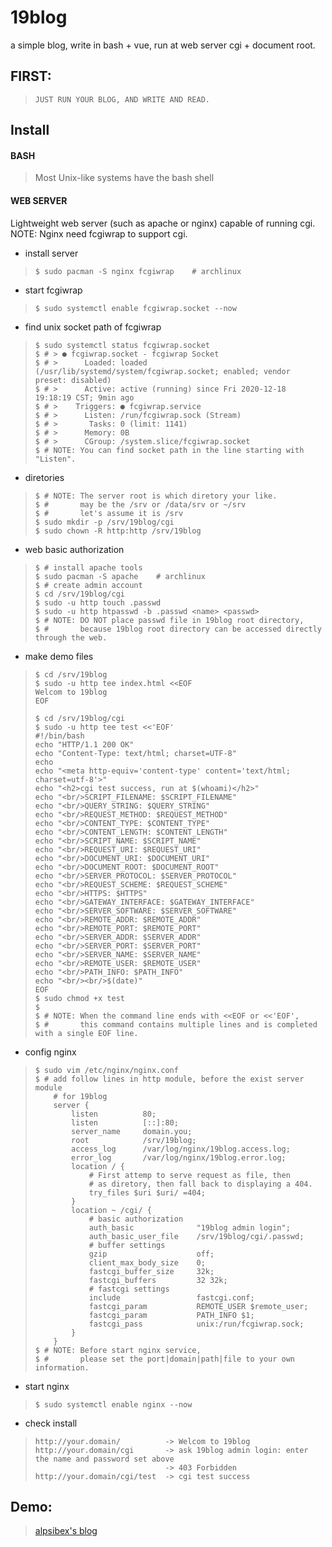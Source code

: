 # 19blog
a simple blog, write in bash + vue, run at web server cgi + document root.

## FIRST:
> `JUST RUN YOUR BLOG, AND WRITE AND READ.`

## Install

#### BASH
> Most Unix-like systems have the bash shell

#### WEB SERVER
Lightweight web server (such as apache or nginx) capable of running cgi.  
NOTE: Nginx need fcgiwrap to support cgi.

- install server
>```shell
>$ sudo pacman -S nginx fcgiwrap    # archlinux
>```
- start fcgiwrap
>```shell
>$ sudo systemctl enable fcgiwrap.socket --now
>```
- find unix socket path of fcgiwrap
>```shell
>$ sudo systemctl status fcgiwrap.socket
>$ # > ● fcgiwrap.socket - fcgiwrap Socket
>$ # >      Loaded: loaded (/usr/lib/systemd/system/fcgiwrap.socket; enabled; vendor preset: disabled)
>$ # >      Active: active (running) since Fri 2020-12-18 19:18:19 CST; 9min ago
>$ # >    Triggers: ● fcgiwrap.service
>$ # >      Listen: /run/fcgiwrap.sock (Stream)
>$ # >       Tasks: 0 (limit: 1141)
>$ # >      Memory: 0B
>$ # >      CGroup: /system.slice/fcgiwrap.socket
>$ # NOTE: You can find socket path in the line starting with "Listen".
>```
- diretories
>```shell
>$ # NOTE: The server root is which diretory your like.
>$ #       may be the /srv or /data/srv or ~/srv
>$ #       let's assume it is /srv
>$ sudo mkdir -p /srv/19blog/cgi
>$ sudo chown -R http:http /srv/19blog
>```
- web basic authorization
>```shell
> $ # install apache tools
> $ sudo pacman -S apache    # archlinux
> $ # create admin account
> $ cd /srv/19blog/cgi
> $ sudo -u http touch .passwd
> $ sudo -u http htpasswd -b .passwd <name> <passwd>
> $ # NOTE: DO NOT place passwd file in 19blog root directory,
> $ #       because 19blog root directory can be accessed directly through the web.       
>```
- make demo files
>```shell
> $ cd /srv/19blog
> $ sudo -u http tee index.html <<EOF
> Welcom to 19blog
> EOF
>
> $ cd /srv/19blog/cgi
> $ sudo -u http tee test <<'EOF'
> #!/bin/bash
> echo "HTTP/1.1 200 OK"
> echo "Content-Type: text/html; charset=UTF-8"
> echo 
> echo "<meta http-equiv='content-type' content='text/html; charset=utf-8'>"
> echo "<h2>cgi test success, run at $(whoami)</h2>"
> echo "<br/>SCRIPT_FILENAME: $SCRIPT_FILENAME"
> echo "<br/>QUERY_STRING: $QUERY_STRING"
> echo "<br/>REQUEST_METHOD: $REQUEST_METHOD"
> echo "<br/>CONTENT_TYPE: $CONTENT_TYPE"
> echo "<br/>CONTENT_LENGTH: $CONTENT_LENGTH"
> echo "<br/>SCRIPT_NAME: $SCRIPT_NAME"
> echo "<br/>REQUEST_URI: $REQUEST_URI"
> echo "<br/>DOCUMENT_URI: $DOCUMENT_URI"
> echo "<br/>DOCUMENT_ROOT: $DOCUMENT_ROOT"
> echo "<br/>SERVER_PROTOCOL: $SERVER_PROTOCOL"
> echo "<br/>REQUEST_SCHEME: $REQUEST_SCHEME"
> echo "<br/>HTTPS: $HTTPS"
> echo "<br/>GATEWAY_INTERFACE: $GATEWAY_INTERFACE"
> echo "<br/>SERVER_SOFTWARE: $SERVER_SOFTWARE"
> echo "<br/>REMOTE_ADDR: $REMOTE_ADDR"
> echo "<br/>REMOTE_PORT: $REMOTE_PORT"
> echo "<br/>SERVER_ADDR: $SERVER_ADDR"
> echo "<br/>SERVER_PORT: $SERVER_PORT"
> echo "<br/>SERVER_NAME: $SERVER_NAME"
> echo "<br/>REMOTE_USER: $REMOTE_USER"
> echo "<br/>PATH_INFO: $PATH_INFO"
> echo "<br/><br/>$(date)"
> EOF
> $ sudo chmod +x test
> $
> $ # NOTE: When the command line ends with <<EOF or <<'EOF', 
> $ #       this command contains multiple lines and is completed with a single EOF line.
>```
- config nginx
>```shell
> $ sudo vim /etc/nginx/nginx.conf
> $ # add follow lines in http module, before the exist server module
>     # for 19blog
>     server {
>         listen          80;
>         listen          [::]:80;
>         server_name     domain.you;
>         root            /srv/19blog;
>         access_log      /var/log/nginx/19blog.access.log;
>         error_log       /var/log/nginx/19blog.error.log;
>         location / {
>             # First attemp to serve request as file, then
>             # as diretory, then fall back to displaying a 404.
>             try_files $uri $uri/ =404;
>         }
>         location ~ /cgi/ {
>             # basic authorization
>             auth_basic              "19blog admin login";
>             auth_basic_user_file    /srv/19blog/cgi/.passwd;
>             # buffer settings
>             gzip                    off;
>             client_max_body_size    0;
>             fastcgi_buffer_size     32k;
>             fastcgi_buffers         32 32k;
>             # fastcgi settings
>             include                 fastcgi.conf;
>             fastcgi_param           REMOTE_USER $remote_user;
>             fastcgi_param           PATH_INFO $1;
>             fastcgi_pass            unix:/run/fcgiwrap.sock;
>         }
>     }
> $ # NOTE: Before start nginx service, 
> $ #       please set the port|domain|path|file to your own information.
>```
- start nginx
>```shell
> $ sudo systemctl enable nginx --now
>```
- check install
>```
> http://your.domain/          -> Welcom to 19blog
> http://your.domain/cgi       -> ask 19blog admin login: enter the name and password set above
>                              -> 403 Forbidden
> http://your.domain/cgi/test  -> cgi test success
>```
## Demo:
> [alpsibex's blog](http://blog.alpsibex.cn)
